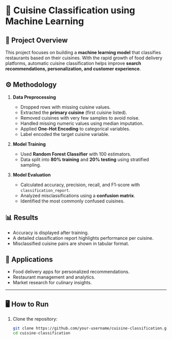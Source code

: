 # 🍴 Cuisine Classification using Machine Learning  

## 📌 Project Overview  
This project focuses on building a **machine learning model** that classifies restaurants based on their cuisines. With the rapid growth of food delivery platforms, automatic cuisine classification helps improve **search recommendations, personalization, and customer experience**.  

## ⚙️ Methodology  
1. **Data Preprocessing**  
   - Dropped rows with missing cuisine values.  
   - Extracted the **primary cuisine** (first cuisine listed).  
   - Removed cuisines with very few samples to avoid noise.  
   - Handled missing numeric values using median imputation.  
   - Applied **One-Hot Encoding** to categorical variables.  
   - Label encoded the target cuisine variable.  

2. **Model Training**  
   - Used **Random Forest Classifier** with 100 estimators.  
   - Data split into **80% training** and **20% testing** using stratified sampling.  

3. **Model Evaluation**  
   - Calculated accuracy, precision, recall, and F1-score with `classification_report`.  
   - Analyzed misclassifications using a **confusion matrix**.  
   - Identified the most commonly confused cuisines.  

## 📊 Results  
- Accuracy is displayed after training.  
- A detailed classification report highlights performance per cuisine.  
- Misclassified cuisine pairs are shown in tabular format.  

## 🚀 Applications  
- Food delivery apps for personalized recommendations.  
- Restaurant management and analytics.  
- Market research for culinary insights.  

---

## 🖥️ How to Run  

1. Clone the repository:  
   ```bash
   git clone https://github.com/your-username/cuisine-classification.git
   cd cuisine-classification

